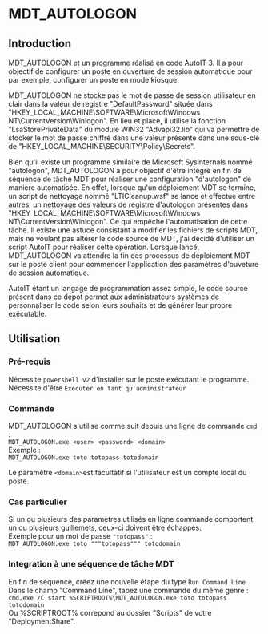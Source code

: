 # MDT_AUTOLOGON  

## Introduction  
MDT_AUTOLOGON et un programme réalisé en code AutoIT 3. Il a pour objectif de configurer un poste en ouverture de session automatique pour par exemple, configurer un poste en mode kiosque.  

MDT_AUTOLOGON ne stocke pas le mot de passe de session utilisateur en clair dans la valeur de registre "DefaultPassword" située dans "HKEY_LOCAL_MACHINE\SOFTWARE\Microsoft\Windows NT\CurrentVersion\Winlogon". En lieu et place, il utilise la fonction "LsaStorePrivateData" du module WIN32 "Advapi32.lib" qui va permettre de stocker le mot de passe chiffré dans une valeur présente dans une sous-clé de "HKEY_LOCAL_MACHINE\SECURITY\Policy\Secrets".  

Bien qu'il existe un programme similaire de Microsoft Sysinternals nommé "autologon", MDT_AUTOLOGON a pour objectif d'être intégré en fin de séquence de tâche MDT pour réaliser une configuration "d'autologon" de manière automatisée. En effet, lorsque qu'un déploiement MDT se termine, un script de nettoyage nommé "LTICleanup.wsf" se lance et effectue entre autres, un nettoyage des valeurs de registre d'autologon présentes dans "HKEY_LOCAL_MACHINE\SOFTWARE\Microsoft\Windows NT\CurrentVersion\Winlogon". Ce qui empêche l'automatisation de cette tâche. Il existe une astuce consistant à modifier les fichiers de scripts MDT, mais ne voulant pas altérer le code source de MDT, j'ai décidé d'utiliser un script AutoIT pour réaliser cette opération. Lorsque lancé, MDT_AUTOLOGON va attendre la fin des processus de déploiement MDT sur le poste client pour commencer l'application des paramètres d'ouveture de session automatique.  

AutoIT étant un langage de programmation assez simple, le code source présent dans ce dépot permet aux administrateurs systèmes de personnaliser le code selon leurs souhaits et de générer leur propre exécutable.


## Utilisation
### Pré-requis
Nécessite `powershell v2` d'installer sur le poste exécutant le programme.
Nécessite d'être `Exécuter en tant qu'administrateur`  

### Commande
MDT_AUTOLOGON s'utilise comme suit depuis une ligne de commande `cmd` :  
`MDT_AUTOLOGON.exe <user> <password> <domain>`  
Exemple :  
`MDT_AUTOLOGON.exe toto totopass totodomain`

Le paramètre `<domain>`est facultatif si l'utilisateur est un compte local du poste.  

### Cas particulier
Si un ou plusieurs des paramètres utilisés en ligne commande comportent un ou plusieurs guillemets, ceux-ci doivent être échappés.  
Exemple pour un mot de passe `"totopass"` :  
`MDT_AUTOLOGON.exe toto """totopass""" totodomain`  

### Integration à une séquence de tâche MDT
En fin de séquence, créez une nouvelle étape du type `Run Command Line`  
Dans le champ "Command Line", tapez une commande du même genre :  
`cmd.exe /C start %SCRIPTROOT%\MDT_AUTOLOGON.exe toto totopass totodomain`  
Ou %SCRIPTROOT% correpond au dossier "Scripts" de votre "DeploymentShare".  


